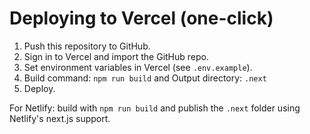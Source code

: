 # Deploying to Vercel (one-click)

1. Push this repository to GitHub.
2. Sign in to Vercel and import the GitHub repo.
3. Set environment variables in Vercel (see `.env.example`).
4. Build command: `npm run build` and Output directory: `.next`
5. Deploy.

For Netlify: build with `npm run build` and publish the `.next` folder using Netlify's next.js support.

